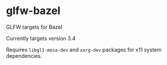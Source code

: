 # glfw-bazel
GLFW targets for Bazel

Currently targets  version 3.4

Requires `libgl1-mesa-dev` and `xorg-dev` packages for x11 system dependencies.